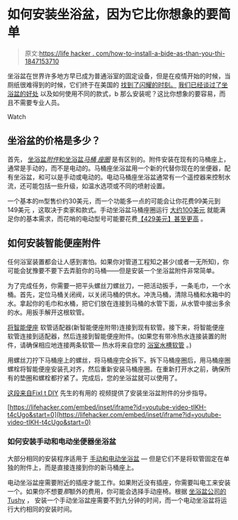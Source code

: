 # 如何安装坐浴盆，因为它比你想象的要简单

> 原文:[https://life hacker . com/how-to-install-a-bide-as-than-you-thi-1847153710](https://lifehacker.com/how-to-install-a-bidet-because-its-easier-than-you-thi-1847153710)

坐浴盆在世界许多地方早已成为普通浴室的固定设备，但是在疫情开始的时候，当厕纸很难得到的时候，它们终于在美国的 [找到了闪耀的时刻。](https://www.npr.org/2020/03/22/819891957/bidets-gain-u-s-popularity-during-the-coronavirus-crisis) [我们已经谈过了坐浴盆的好处](https://lifehacker.com/yes-you-still-need-a-bidet-1847114622) 以及如何使用不同的款式，b 那么安装呢？这比你想象的要容易，而且不需要专业人员。

Watch

## 坐浴盆的价格是多少？

首先， [坐浴盆*附件*和坐浴盆*马桶* *座圈*](https://yuzumag.com/bidet-attachment-vs-bidet-seat/) 是有区别的。附件安装在现有的马桶座上，通常是手动的，而不是电动的。马桶座坐浴盆用一个新的代替你现在的坐便器，配有坐浴盆，和可以是手动或电动的。电动马桶座坐浴盆通常有一个遥控器来控制水流，还可能包括一些升级，如温水选项或不同的喷射设置。

一个基本的m型[](https://www.amazon.com/Veken-Ultra-Slim-Non-Electric-Adjustable-Attachment/dp/B086QVHZL7/ref=zg_bs_6810564011_1?_encoding=UTF8&asc_campaign=InlineText&asc_refurl=https://lifehacker.com/how-to-install-a-bidet-because-its-easier-than-you-thi-1847153710&asc_source=&psc=1&refRID=SN3SQX666EBZB3R0W0M8&tag=kinjalifehackerlink-20)售价约30美元，而一个功能多一点的可能会让你花费99美元到149美元 ，这取决于卖家和款式。手动坐浴盆马桶座圈运行 [大约100美元](https://www.homedepot.com/p/KOHLER-Puretide-Non-Electric-Bidet-Seat-for-Elongated-Toilets-in-White-K-5724-0/206689232) 就能满足你的基本需求，而花哨的电动型号可能要花费[【429美元】甚至更高](https://vevano.com/product/21417-sw2043r01-washlet-c200-round-electronic-soft-close-bidet-seat-in-cotton-white/?utm_campaign=Shopping-Master&utm_source=GooglePLAs&utm_medium=cpc&utm_content=&utm_term=&ad_id=425975674943&campaignid=9638227370&adgroupid=99564263272&matchtype=&device=c&placement=&network=g&creative=425975674943&utm_source=google&utm_medium=ppc&utm_campaign=&utm_content=&utm_term=&hsa_acc=6350515609&hsa_cam=9638227370&hsa_grp=99564263272&hsa_ad=425975674943&hsa_src=g&hsa_tgt=pla-891284985022&hsa_kw=&hsa_mt=&hsa_net=adwords&hsa_ver=3&gclid=Cj0KCQjwlMaGBhD3ARIsAPvWd6jL3WOw0ZKHgy84-10fMj-eJHUHajnXKyLzOTn0tPGIxXVaPdQfUc0aAr8dEALw_wcB) 。

## 如何安装智能便座附件

任何浴室装置都会让人感到害怕。如果你对管道工程知之甚少(或者一无所知)，你可能会犹豫要不要下去弄脏你的马桶——但是安装一个坐浴盆附件非常简单。

为了完成任务，你需要一把平头螺丝刀螺丝刀，一把活动扳手，一条毛巾，一个水桶。首先，定位马桶关闭阀，以关闭马桶的供水。冲洗马桶，清除马桶和水箱中的水。拿起你的毛巾和水桶，把它们放在连接到马桶的水管下面，从水管中接出多余的水。用扳手解开这根软管。

[将智能便座](https://www.familyhandyman.com/project/how-to-install-a-tushy-spa-bidet-attachment/) 软管适配器(新智能便座附带)连接到现有软管。接下来，将智能便座软管连接到适配器，然后连接到智能便座附件。(如果您有带冷热水连接装置的附件，请确保相应地连接两条软管— 热水将来自您的 [浴室水槽软管](https://yuzumag.com/bidet-attachment-vs-bidet-seat/) 。)

用螺丝刀拧下马桶座上的螺丝，将马桶座完全拆下。拆下马桶座圈后，用马桶座圈螺栓将智能便座安装孔对齐，然后重新安装马桶座圈。在重新打开水之前，确保所有的垫圈和螺栓都拧紧了。完成后，您的坐浴盆就可以使用了。

[这段来自FixI t DIY](https://youtu.be/tIKH-t4cUgo) 先生的有用的 视频提供了安装坐浴盆附件的分步指导。

 [https://lifehacker.com/embed/inset/iframe?id=youtube-video-tIKH-t4cUgo&start=0](https://lifehacker.com/embed/inset/iframe?id=youtube-video-tIKH-t4cUgo&start=0) 

### 如何安装手动和电动坐便器坐浴盆

大部分相同的安装程序适用于 [手动和电动坐浴盆](https://www.homedepot.com/c/ah/how-to-install-a-bidet/9ba683603be9fa5395fab90130213482) — 但是它们不是将软管固定在单独的附件上，而是直接连接到你的新马桶座上。

电动坐浴盆座需要附近的插座才能工作。如果附近没有插座，你需要叫电工来安装一个。如果你不想要*那*额外的费用，你可能会选择手动座椅。根据 [坐浴盆公司的Tushy](https://hellotushy.com/products/classic-affordable-bidet?g_acctid=707-004-4575&g_campaign=Bidet%20-%20Condensed&g_campaignid=9361068950&g_adgroupid=94923767717&g_adid=418838858778&g_keyword=bidet&g_keywordid=kwd-10218826&g_network=g&gclid=Cj0KCQjwlMaGBhD3ARIsAPvWd6hR1nO3QUt-LpGbk9SYspiJNuvqHPZ5mDRsAHrbyHMOcaqSK04h7hsaAnT7EALw_wcB) ， 安装一个手动坐浴盆座需要不到九分钟的时间，而一个电动坐浴盆将运行大约相同的安装时间。